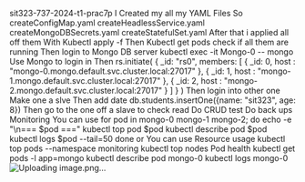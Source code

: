 sit323-737-2024-t1-prac7p
I Created my all my YAML Files So createConfigMap.yaml createHeadlessService.yaml createMongoDBSecrets.yaml createStatefulSet.yaml After that i applied all off them With Kubectl apply -f Then Kubectl get pods check if all them are running Then login to Mongo DB server kubectl exec -it Mongo-0 -- mongo Use Mongo to login in
Then rs.initiate( { _id: "rs0", members: [ { _id: 0, host : "mongo-0.mongo.default.svc.cluster.local:27017" }, { _id: 1, host : "mongo-1.mongo.default.svc.cluster.local:27017" }, { _id: 2, host : "mongo-2.mongo.default.svc.cluster.local:27017" } ] } )
Then login into other one Make one a slve Then add date db.students.insertOne({name: "sit323", age: 8}) Then go to the one off a slave to check read
Do CRUD test Do back ups
Monitoring You can use for pod in mongo-0 mongo-1 mongo-2; do echo -e "\n=== $pod ===" kubectl top pod $pod kubectl describe pod $pod kubectl logs $pod --tail=50 done
or You can use Resource usage kubectl top pods --namespace monitoring kubectl top nodes Pod health kubectl get pods -l app=mongo kubectl describe pod mongo-0 kubectl logs mongo-0 
![Uploading image.png…]()
